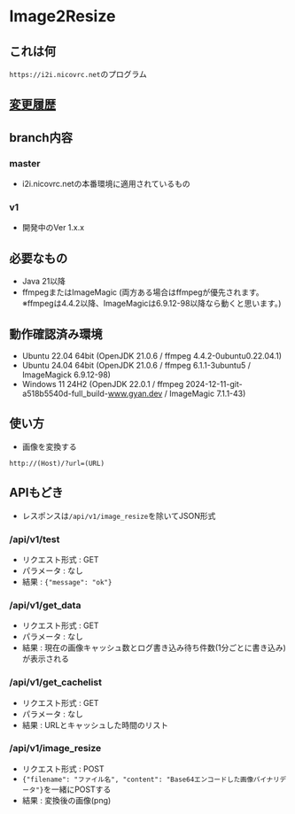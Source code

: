 # Image2Resize
## これは何
`https://i2i.nicovrc.net`のプログラム

## [変更履歴](CHANGELOG.md)

## branch内容
### master
- i2i.nicovrc.netの本番環境に適用されているもの
### v1
- 開発中のVer 1.x.x

## 必要なもの
- Java 21以降
- ffmpegまたはImageMagic (両方ある場合はffmpegが優先されます。 ※ffmpegは4.4.2以降、ImageMagicは6.9.12-98以降なら動くと思います。)

## 動作確認済み環境
- Ubuntu 22.04 64bit (OpenJDK 21.0.6 / ffmpeg 4.4.2-0ubuntu0.22.04.1)
- Ubuntu 24.04 64bit (OpenJDK 21.0.6 / ffmpeg 6.1.1-3ubuntu5 / ImageMagick 6.9.12-98)
- Windows 11 24H2 (OpenJDK 22.0.1 / ffmpeg 2024-12-11-git-a518b5540d-full_build-www.gyan.dev / ImageMagic 7.1.1-43)

## 使い方
- 画像を変換する
```
http://(Host)/?url=(URL)
```

## APIもどき
- レスポンスは`/api/v1/image_resize`を除いてJSON形式
### /api/v1/test
- リクエスト形式 : GET
- パラメータ : なし
- 結果 : `{"message": "ok"}`
### /api/v1/get_data
- リクエスト形式 : GET
- パラメータ : なし
- 結果 : 現在の画像キャッシュ数とログ書き込み待ち件数(1分ごとに書き込み)が表示される
### /api/v1/get_cachelist
- リクエスト形式 : GET
- パラメータ : なし
- 結果 : URLとキャッシュした時間のリスト
### /api/v1/image_resize
- リクエスト形式 : POST
- `{"filename": "ファイル名", "content": "Base64エンコードした画像バイナリデータ"}`を一緒にPOSTする
- 結果 : 変換後の画像(png)
